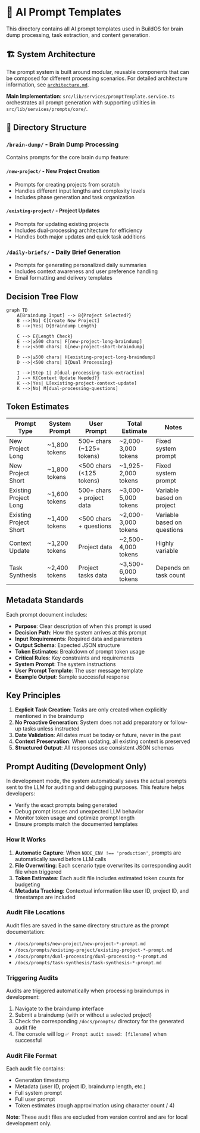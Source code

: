 # 📝 AI Prompt Templates

This directory contains all AI prompt templates used in BuildOS for brain dump processing, task extraction, and content generation.

## 🏗️ System Architecture

The prompt system is built around modular, reusable components that can be composed for different processing scenarios. For detailed architecture information, see [`architecture.md`](./architecture.md).

**Main Implementation**: `src/lib/services/promptTemplate.service.ts` orchestrates all prompt generation with supporting utilities in `src/lib/services/prompts/core/`.

## 📁 Directory Structure

### `/brain-dump/` - Brain Dump Processing

Contains prompts for the core brain dump feature:

#### `/new-project/` - New Project Creation

- Prompts for creating projects from scratch
- Handles different input lengths and complexity levels
- Includes phase generation and task organization

#### `/existing-project/` - Project Updates

- Prompts for updating existing projects
- Includes dual-processing architecture for efficiency
- Handles both major updates and quick task additions

### `/daily-briefs/` - Daily Brief Generation

- Prompts for generating personalized daily summaries
- Includes context awareness and user preference handling
- Email formatting and delivery templates

## Decision Tree Flow

```mermaid
graph TD
    A[Braindump Input] --> B{Project Selected?}
    B -->|No| C[Create New Project]
    B -->|Yes| D{Braindump Length}

    C --> E{Length Check}
    E -->|≥500 chars| F[new-project-long-braindump]
    E -->|<500 chars| G[new-project-short-braindump]

    D -->|≥500 chars| H[existing-project-long-braindump]
    D -->|<500 chars| I{Dual Processing}

    I -->|Step 1| J[dual-processing-task-extraction]
    J --> K{Context Update Needed?}
    K -->|Yes| L[existing-project-context-update]
    K -->|No| M[dual-processing-questions]
```

## Token Estimates

| Prompt Type            | System Prompt | User Prompt               | Total Estimate      | Notes                       |
| ---------------------- | ------------- | ------------------------- | ------------------- | --------------------------- |
| New Project Long       | ~1,800 tokens | 500+ chars (~125+ tokens) | ~2,000-3,000 tokens | Fixed system prompt         |
| New Project Short      | ~1,800 tokens | <500 chars (<125 tokens)  | ~1,925-2,000 tokens | Fixed system prompt         |
| Existing Project Long  | ~1,600 tokens | 500+ chars + project data | ~3,000-5,000 tokens | Variable based on project   |
| Existing Project Short | ~1,400 tokens | <500 chars + questions    | ~2,000-3,000 tokens | Variable based on questions |
| Context Update         | ~1,200 tokens | Project data              | ~2,500-4,000 tokens | Highly variable             |
| Task Synthesis         | ~2,400 tokens | Project tasks data        | ~3,500-6,000 tokens | Depends on task count       |

## Metadata Standards

Each prompt document includes:

- **Purpose**: Clear description of when this prompt is used
- **Decision Path**: How the system arrives at this prompt
- **Input Requirements**: Required data and parameters
- **Output Schema**: Expected JSON structure
- **Token Estimates**: Breakdown of prompt token usage
- **Critical Rules**: Key constraints and requirements
- **System Prompt**: The system instructions
- **User Prompt Template**: The user message template
- **Example Output**: Sample successful response

## Key Principles

1. **Explicit Task Creation**: Tasks are only created when explicitly mentioned in the braindump
2. **No Proactive Generation**: System does not add preparatory or follow-up tasks unless instructed
3. **Date Validation**: All dates must be today or future, never in the past
4. **Context Preservation**: When updating, all existing context is preserved
5. **Structured Output**: All responses use consistent JSON schemas

## Prompt Auditing (Development Only)

In development mode, the system automatically saves the actual prompts sent to the LLM for auditing and debugging purposes. This feature helps developers:

- Verify the exact prompts being generated
- Debug prompt issues and unexpected LLM behavior
- Monitor token usage and optimize prompt length
- Ensure prompts match the documented templates

### How It Works

1. **Automatic Capture**: When `NODE_ENV !== 'production'`, prompts are automatically saved before LLM calls
2. **File Overwriting**: Each scenario type overwrites its corresponding audit file when triggered
3. **Token Estimates**: Each audit file includes estimated token counts for budgeting
4. **Metadata Tracking**: Contextual information like user ID, project ID, and timestamps are included

### Audit File Locations

Audit files are saved in the same directory structure as the prompt documentation:

- `/docs/prompts/new-project/new-project-*-prompt.md`
- `/docs/prompts/existing-project/existing-project-*-prompt.md`
- `/docs/prompts/dual-processing/dual-processing-*-prompt.md`
- `/docs/prompts/task-synthesis/task-synthesis-*-prompt.md`

### Triggering Audits

Audits are triggered automatically when processing braindumps in development:

1. Navigate to the braindump interface
2. Submit a braindump (with or without a selected project)
3. Check the corresponding `/docs/prompts/` directory for the generated audit file
4. The console will log `✅ Prompt audit saved: [filename]` when successful

### Audit File Format

Each audit file contains:

- Generation timestamp
- Metadata (user ID, project ID, braindump length, etc.)
- Full system prompt
- Full user prompt
- Token estimates (rough approximation using character count / 4)

**Note**: These audit files are excluded from version control and are for local development only.
